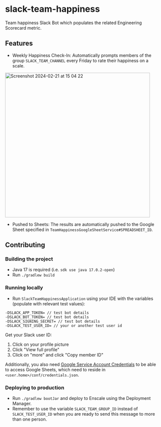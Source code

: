 # slack-team-happiness
Team happiness Slack Bot which populates the related Engineering Scorecard metric.

## Features
* Weekly Happiness Check-In: Automatically prompts members of the group `SLACK_TEAM_CHANNEL` every Friday to rate their happiness on a scale.

<img width="470" alt="Screenshot 2024-02-21 at 15 04 22" src="https://github.com/lindar-joy/slack-team-happiness/assets/18517177/2d64d3a8-8e91-46e7-af75-0a7a56f3c217">

* Pushed to Sheets: The results are automatically pushed to the Google Sheet specified in `TeamHappinessGoogleSheetService#SPREADSHEET_ID`.

## Contributing
### Building the project 
- Java 17 is required (i.e. `sdk use java 17.0.2-open`)
- Run `./gradlew build`

### Running locally
- Run `SlackTeamHappinessApplication` using your IDE with the variables (populate with relevant test values):

```
-DSLACK_APP_TOKEN= // test bot details
-DSLACK_BOT_TOKEN= // test bot details
-DSLACK_SIGNING_SECRET= // test bot details
-DSLACK_TEST_USER_ID= // your or another test user id
```

Get your Slack user ID:
1. Click on your profile picture
2. Click "View full profile"
3. Click on "more" and click "Copy member ID"

Additionally, you also need [Google Service Account Credentials](https://developers.google.com/workspace/guides/create-credentials#service-account) to be able to access Google Sheets, which need to reside in `<user.home>/conf/credentials.json`.

### Deploying to production
- Run `./gradlew bootJar` and deploy to Enscale using the Deployment Manager.
- Remember to use the variable `SLACK_TEAM_GROUP_ID` instead of `SLACK_TEST_USER_ID` when you are ready to send this message to more than one person.

